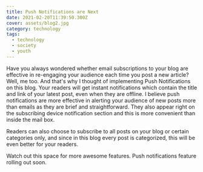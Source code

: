 ```yaml
---
title: Push Notifications are Next
date: 2021-02-20T11:39:50.300Z
cover: assets/blog2.jpg
category: technology
tags:
  - technology
  - society
  - youth
---
```

Have you always wondered whether email subscriptions to your blog are effective in re-engaging your audience each time you post a new article? Well, me too. And that's why I thought of implementing Push Notifications on this blog. Your readers will get instant notifications which contain the title and link of your latest post, even when they are offline. I believe push notifications are more effective in alerting your audience of new posts more than emails as they are brief and straightforward. They also appear right on the subscribing device notification section and this is more convenient than inside the mail box.

Readers can also choose to subscribe to all posts on your blog or certain categories only, and since in this blog every post is categorized, this will be even better for your readers.

Watch out this space for more awesome features. Push notifications feature rolling out soon.